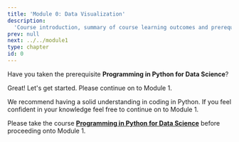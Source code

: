 ```yaml
---
title: 'Module 0: Data Visualization'
description:
  'Course introduction, summary of course learning outcomes and prerequisite validation.' 
prev: null
next: ../../module1
type: chapter
id: 0
---
```


<exercise id="1" title="Data Visualization" type="slides,video">

<slides source="module0/module0_00" shot="0" start="0:002" end="3:40">
</slides>

</exercise>


<exercise id="2" title="Prerequisite Confirmation">

Have you taken the prerequisite **Programming in Python for Data Science**?


<choice>
<opt text="Yes I have and I am ready to take Data Visualization." correct="true">

Great! Let's get started. Please continue on to Module 1.

</opt>

<opt text="I have not taken the prerequisite but I'm feeling confident that I know python well enough." correct="true">

We recommend having a solid understanding in coding in Python. If you feel confident in your knowledge feel free to continue on to Module 1. 

</opt>

<opt text="I have not and I have little Python coding background.">

Please take the course <a href="https://prog-learn.mds.ubc.ca/" target="_blank">**Programming in Python for Data Science**</a>  before proceeding onto Module 1.

</opt>
</choice>

</exercise>


